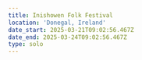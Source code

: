 ```yaml
---
title: Inishowen Folk Festival
location: 'Donegal, Ireland'
date_start: 2025-03-21T09:02:56.467Z
date_end: 2025-03-24T09:02:56.467Z
type: solo
---
```


